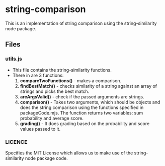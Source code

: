 # string-comparison
This is an implementation of string comparison using the string-similarity node package.

## Files
### utils.js
- This file contains the string-similarity functions. 
- There in are 3 functions:
    1. **compareTwoFunctions()** - makes a comparison. 
    2. **findBestMatch()** - checks similarity of a string against an array of strings and picks the best match.
    3. **areArgsValid()** - check if the passed arguments are strings.
    4. **comparison()** - Takes two arguments, which should be objects and does the string comparison using the functions specified in packageCode.mjs.
    The function returns two variables: sum probability and average score.
    5. **grading()** - It does grading based on the probability and score values passed to it. 

### LICENCE
Specifies the MIT License which allows us to make use of the string-similarity node package code.

